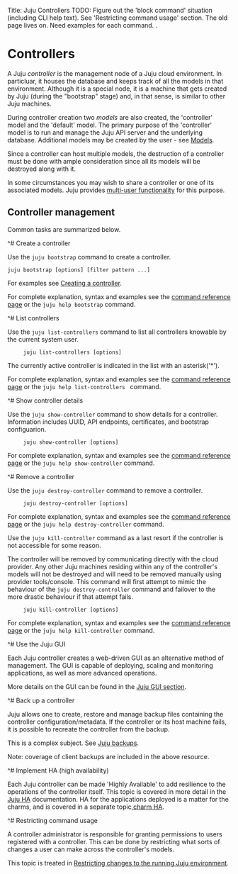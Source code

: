 Title: Juju Controllers
TODO:  Figure out the 'block command' situation (including CLI help
         text). See 'Restricting command usage' section. The old page lives on.
       Need examples for each command.
       .


# Controllers

A Juju *controller* is the management node of a Juju cloud environment. In
particluar, it houses the database and keeps track of all the models in that
environment. Although it is a special node, it is a machine that
gets created by Juju (during the "bootstrap" stage) and, in that sense, is
similar to other Juju machines.

During controller creation two *models* are also created, the 'controller' model
and the 'default' model. The primary purpose of the 'controller' model is to
run and manage the Juju API server and the underlying database. Additional
models may be created by the user - see [Models](./models.html).

Since a controller can host multiple models, the destruction of a controller
must be done with ample consideration since all its models will be destroyed
along with it.

In some circumstances you may wish to share a controller or one of its associated
models. Juju provides [multi-user functionality](./users.html) for this purpose.


## Controller management

Common tasks are summarized below.


^# Create a controller
   
   Use the `juju bootstrap` command to create a controller.

   `juju bootstrap [options] [filter pattern ...]`
   
   For examples see [Creating a controller](./controllers-creating.html).

   For complete explanation, syntax and examples see the
   [command reference page](./commands.html#bootstrap) or the `juju help
   bootstrap` command.


^# List controllers
   
   Use the `juju list-controllers` command to list all controllers knowable by
   the current system user.

         juju list-controllers [options] 
   
   The currently active controller is indicated in the list with an asterisk('*').
   
   For complete explanation, syntax and examples see the
   [command reference page](./commands.html#list-controllers) or the `juju help
   list-controllers ` command.



^# Show controller details
   
   Use the `juju show-controller` command to show details for a controller.
   Information includes UUID, API endpoints, certificates, and bootstrap
   configuarion.

         juju show-controller [options]
   
   For complete explanation, syntax and examples see the
   [command reference page](./commands.html#show-controller) or the `juju help
   show-controller` command.



^# Remove a controller
   
   Use the `juju destroy-controller` command to remove a controller.

         juju destroy-controller [options]
   
   For complete explanation, syntax and examples see the
   [command reference page](./commands.html#destroy-controller) or the `juju help
   destroy-controller` command.
   
   Use the `juju kill-controller` command as a last resort if the controller is
   not accessible for some reason.

   The controller will be removed by communicating directly with the cloud
   provider. Any other Juju machines residing within any of the controller's
   models will not be destroyed and will need to be removed manually using
   provider tools/console. This command will first attempt to mimic the behaviour
   of the `juju destroy-controller` command and failover to the more drastic
   behaviour if that attempt fails.
   
         juju kill-controller [options]
   
   For complete explanation, syntax and examples see the
   [command reference page](./commands.html#kill-controller) or the `juju help
   kill-controller` command.


^# Use the Juju GUI
   
   Each Juju controller creates a web-driven GUI as an alternative method of
   management. The GUI is capable of deploying, scaling and monitoring
   applications, as well as more advanced operations.
   
   More details on the GUI can be found in the [Juju GUI section][gui].
   

   
^# Back up a controller
   
   Juju allows one to create, restore and manage backup files containing the
   controller configuration/metadata. If the controller or its host machine
   fails, it is possible to recreate the controller from the backup.

   This is a complex subject. See [Juju backups](./controllers-backup.html).

   Note: coverage of client backups are included in the above resource.

   
 
 
^# Implement HA (high availability)

   Each Juju controller can be made 'Highly Available' to add resilience to the
   operations of the controller itself. This topic is covered in more detail in
   the [Juju HA][ha] documentation.
   HA for the applications deployed is a matter for the charms, and is covered
   in a separate topic,[charm HA][charm-ha].

   

^# Restricting command usage
   
   A controller administrator is responsible for granting permissions to
   users registered with a controller. This can be done by restricting what
   sorts of changes a user can make across the controller's models.

   This topic is treated in
   [Restricting changes to the running Juju environment](./juju-block.html).


[gui]: ./controllers-gui.html
[ha]: ./controllers-ha.html
[charm-ha]: ./charms-ha